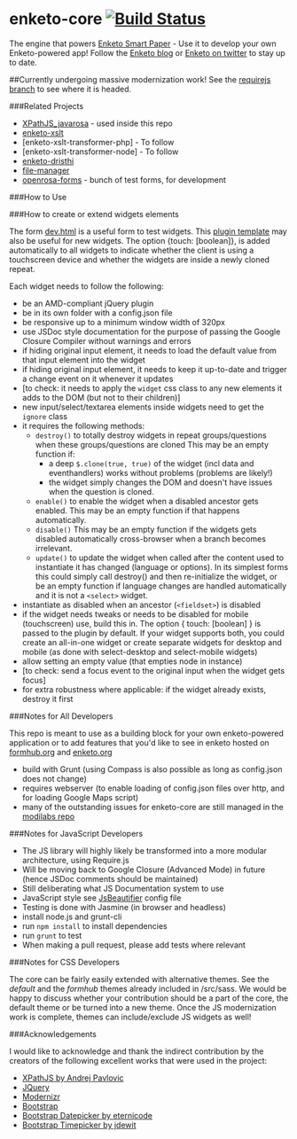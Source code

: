 enketo-core [![Build Status](https://travis-ci.org/MartijnR/enketo-core.png)](https://travis-ci.org/MartijnR/enketo-core)
================

The engine that powers [Enketo Smart Paper](https://enketo.org) - Use it to develop your own Enketo-powered app! Follow the [Enketo blog](http://blog.enketo.org) or [Enketo on twitter](https://twitter.com/enketo) to stay up to date.

##Currently undergoing massive modernization work! See the [requirejs branch](https://github.com/martijnr/enketo-core/tree/requirejs) to see where it is headed.

###Related Projects

* [XPathJS_javarosa](https://github.com/MartijnR/xpathjs_javarosa) - used inside this repo
* [enketo-xslt](https://github.com/MartijnR/enketo-xslt)
* [enketo-xslt-transformer-php] - To follow
* [enketo-xslt-transformer-node] - To follow
* [enketo-dristhi](https://github.com/MartijnR/enketo-dristhi)
* [file-manager](https://github.com/MartijnR/file-manager)
* [openrosa-forms](https://github.com/MartijnR/openrosa-forms) - bunch of test forms, for development

###How to Use



###How to create or extend widgets elements

The form [dev.html](dev.html) is a useful form to test widgets. This [plugin template](https://gist.github.com/MartijnR/6943281) may also be useful for new widgets. 
The option {touch: [boolean]}, is added automatically to all widgets to indicate whether the client is using a touchscreen device and whether the widgets are inside a newly cloned repeat.

Each widget needs to follow the following:

* be an AMD-compliant jQuery plugin
* be in its own folder with a config.json file
* be responsive up to a minimum window width of 320px
* use JSDoc style documentation for the purpose of passing the Google Closure Compiler without warnings and errors
* if hiding original input element, it needs to load the default value from that input element into the widget
* if hiding original input element, it needs to keep it up-to-date and trigger a change event on it whenever it updates
* [to check: it needs to apply the `widget` css class to any new elements it adds to the DOM (but not to their children)]
* new input/select/textarea elements inside widgets need to get the `ignore` class
* it requires the following methods:
	* `destroy()` to totally destroy widgets in repeat groups/questions when these groups/questions are cloned This may be an empty function if:
		* a deep `$.clone(true, true)` of the widget (incl data and eventhandlers) works without problems (problems are likely!)
		* the widget simply changes the DOM and doesn't have issues when the question is cloned.
	* `enable()` to enable the widget when a disabled ancestor gets enabled. This may be an empty function if that happens automatically.
	* `disable()` This may be an empty function if the widgets gets disabled automatically cross-browser when a branch becomes irrelevant.
	* `update()` to update the widget when called after the content used to instantiate it has changed (language or options). In its simplest forms this could simply call destroy() and then re-initialize the widget, or be an empty function if language changes are handled automatically and it is not a `<select>` widget.
* instantiate as disabled when an ancestor (`<fieldset>`) is disabled
* if the widget needs tweaks or needs to be disabled for mobile (touchscreen) use, build this in. The option { touch: [boolean] } is passed to the plugin by default. If your widget supports both, you could create an all-in-one widget or create separate widgets for desktop and mobile (as done with select-desktop and select-mobile widgets)
* allow setting an empty value (that empties node in instance)
* [to check: send a focus event to the original input when the widget gets focus]
* for extra robustness where applicable: if the widget already exists, destroy it first

###Notes for All Developers

This repo is meant to use as a building block for your own enketo-powered application or to add features that you'd like to see in enketo hosted on [formhub.org](https://formhub.org) and [enketo.org](https://enketo.org)

* build with Grunt (using Compass is also possible as long as config.json does not change)
* requires webserver (to enable loading of config.json files over http, and for loading Google Maps script)
* many of the outstanding issues for enketo-core are still managed in the [modilabs repo](https://github.com/modilabs/enketo/issues?state=open)

###Notes for JavaScript Developers

* The JS library will highly likely be transformed into a more modular architecture, using Require.js
* Will be moving back to Google Closure (Advanced Mode) in future (hence JSDoc comments should be maintained)
* Still deliberating what JS Documentation system to use
* JavaScript style see [JsBeautifier](./.jsbeautifyrc) config file
* Testing is done with Jasmine (in browser and headless)
* install node.js and grunt-cli
* run `npm install` to install dependencies
* run `grunt` to test
* When making a pull request, please add tests where relevant

###Notes for CSS Developers

The core can be fairly easily extended with alternative themes. 
See the *default* and the *formhub* themes already included in /src/sass. 
We would be happy to discuss whether your contribution should be a part of the core, the default theme or be turned into a new theme. 
Once the JS modernization work is complete, themes can include/exclude JS widgets as well!

###Acknowledgements

I would like to acknowledge and thank the indirect contribution by the creators of the following excellent works that were used in the project:

* [XPathJS by Andrej Pavlovic](https://github.com/andrejpavlovic/xpathjs)
* [JQuery](http://jquery.com)
* [Modernizr](http://modernizr.com)
* [Bootstrap](http://twitter.github.com/bootstrap/)
* [Bootstrap Datepicker by eternicode](https://github.com/eternicode/bootstrap-datepicker)
* [Bootstrap Timepicker by jdewit](http://jdewit.github.io/bootstrap-timepicker/)
